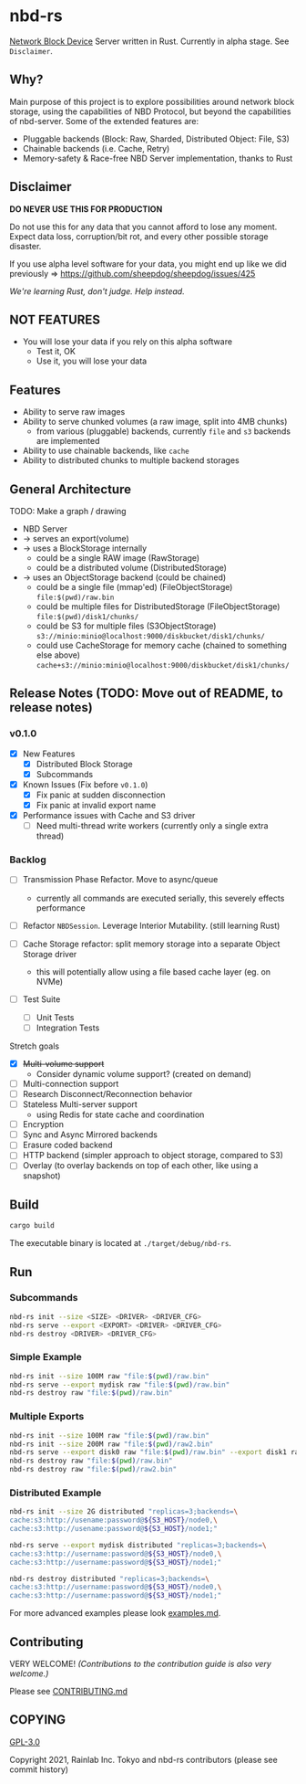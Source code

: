 nbd-rs
======

[Network Block Device](https://en.wikipedia.org/wiki/Network_block_device) Server written in Rust. Currently in alpha stage. See `Disclaimer`.

## Why?

Main purpose of this project is to explore possibilities around network block storage, using the capabilities of NBD Protocol, but beyond the capabilities of nbd-server. Some of the extended features are:

  - Pluggable backends (Block: Raw, Sharded, Distributed Object: File, S3)
  - Chainable backends (i.e. Cache, Retry)
  - Memory-safety & Race-free NBD Server implementation, thanks to Rust

## Disclaimer

**DO NEVER USE THIS FOR PRODUCTION**

Do not use this for any data that you cannot afford to lose any moment. Expect data loss, corruption/bit rot, and every other possible storage disaster.

If you use alpha level software for your data, you might end up like we did previously => https://github.com/sheepdog/sheepdog/issues/425

*We're learning Rust, don't judge. Help instead.*

## NOT FEATURES

* You will lose your data if you rely on this alpha software
  * Test it, OK
  * Use it, you will lose your data

## Features

* Ability to serve raw images
* Ability to serve chunked volumes (a raw image, split into 4MB chunks)
  * from various (pluggable) backends, currently `file` and `s3` backends are implemented
* Ability to use chainable backends, like `cache`
* Ability to distributed chunks to multiple backend storages

## General Architecture

TODO: Make a graph / drawing

* NBD Server
* -> serves an export(volume)
* -> uses a BlockStorage internally
  * could be a single RAW image (RawStorage)
  * could be a distributed volume (DistributedStorage)
* -> uses an ObjectStorage backend (could be chained)
  * could be a single file (mmap'ed) (FileObjectStorage) 
    `file:$(pwd)/raw.bin`
  * could be multiple files for DistributedStorage (FileObjectStorage)
    `file:$(pwd)/disk1/chunks/`
  * could be S3 for multiple files (S3ObjectStorage)
    `s3://minio:minio@localhost:9000/diskbucket/disk1/chunks/`
  * could use CacheStorage for memory cache (chained to something else above)
    `cache+s3://minio:minio@localhost:9000/diskbucket/disk1/chunks/`

## Release Notes (TODO: Move out of README, to release notes)

### v0.1.0

* [x] New Features
  * [x] Distributed Block Storage
  * [x] Subcommands

* [x] Known Issues (Fix before `v0.1.0`)
  * [x] Fix panic at sudden disconnection
  * [x] Fix panic at invalid export name
* [x] Performance issues with Cache and S3 driver
  * [ ] Need multi-thread write workers (currently only a single extra thread)

### Backlog

* [ ] Transmission Phase Refactor. Move to async/queue
  * currently all commands are executed serially, this severely effects performance
* [ ] Refactor `NBDSession`. Leverage Interior Mutability. (still learning Rust)
* [ ] Cache Storage refactor: split memory storage into a separate Object Storage driver
  * this will potentially allow using a file based cache layer (eg. on NVMe)

* [ ] Test Suite
  * [ ] Unit Tests
  * [ ] Integration Tests

Stretch goals

* [x] ~~Multi-volume support~~
  * Consider dynamic volume support? (created on demand)
* [ ] Multi-connection support
* [ ] Research Disconnect/Reconnection behavior
* [ ] Stateless Multi-server support
  * using Redis for state cache and coordination
* [ ] Encryption
* [ ] Sync and Async Mirrored backends
* [ ] Erasure coded backend
* [ ] HTTP backend (simpler approach to object storage, compared to S3)
* [ ] Overlay (to overlay backends on top of each other, like using a snapshot)

## Build

```sh
cargo build
```

The executable binary is located at `./target/debug/nbd-rs`.

## Run

### Subcommands

```sh
nbd-rs init --size <SIZE> <DRIVER> <DRIVER_CFG>
nbd-rs serve --export <EXPORT> <DRIVER> <DRIVER_CFG>
nbd-rs destroy <DRIVER> <DRIVER_CFG>
```

### Simple Example

```sh
nbd-rs init --size 100M raw "file:$(pwd)/raw.bin"
nbd-rs serve --export mydisk raw "file:$(pwd)/raw.bin"
nbd-rs destroy raw "file:$(pwd)/raw.bin"
```

### Multiple Exports

```sh
nbd-rs init --size 100M raw "file:$(pwd)/raw.bin"
nbd-rs init --size 200M raw "file:$(pwd)/raw2.bin"
nbd-rs serve --export disk0 raw "file:$(pwd)/raw.bin" --export disk1 raw "file:$(pwd)/raw2.bin"
nbd-rs destroy raw "file:$(pwd)/raw.bin"
nbd-rs destroy raw "file:$(pwd)/raw2.bin"
```

### Distributed Example

```sh
nbd-rs init --size 2G distributed "replicas=3;backends=\
cache:s3:http://usename:password@${S3_HOST}/node0,\
cache:s3:http://usename:password@${S3_HOST}/node1;"
```

```sh
nbd-rs serve --export mydisk distributed "replicas=3;backends=\
cache:s3:http://username:password@${S3_HOST}/node0,\
cache:s3:http://username:password@${S3_HOST}/node1;"
```

```sh
nbd-rs destroy distributed "replicas=3;backends=\
cache:s3:http://username:password@${S3_HOST}/node0,\
cache:s3:http://username:password@${S3_HOST}/node1;"
```

For more advanced examples please look [examples.md](examples.md).

## Contributing

VERY WELCOME! *(Contributions to the contribution guide is also very welcome.)*

Please see [CONTRIBUTING.md](CONTRIBUTING.md)

## COPYING

[GPL-3.0](LICENSE)

Copyright 2021, Rainlab Inc. Tokyo and nbd-rs contributors (please see commit history)

